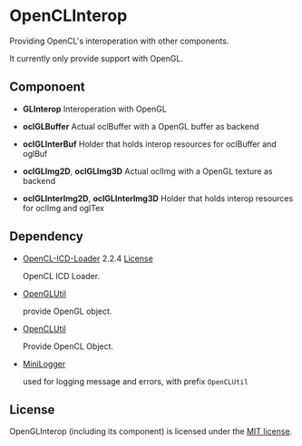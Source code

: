 # OpenCLInterop

Providing OpenCL's interoperation with other components.

It currently only provide support with OpenGL.

## Componoent

* **GLInterop**  Interoperation with OpenGL

* **oclGLBuffer**  Actual oclBuffer with a OpenGL buffer as backend

* **oclGLInterBuf**  Holder that holds interop resources for oclBuffer and oglBuf

* **oclGLImg2D**, **oclGLImg3D**  Actual oclImg with a OpenGL texture as backend

* **oclGLInterImg2D**, **oclGLInterImg3D**  Holder that holds interop resources for oclImg and oglTex

## Dependency

* [OpenCL-ICD-Loader](https://github.com/KhronosGroup/OpenCL-ICD-Loader) 2.2.4 [License](../3rdParty/OpenCL_ICD_Loader/LICENSE.txt)

  OpenCL ICD Loader.

* [OpenGLUtil](../OpenGLUtil)
  
  provide OpenGL object.
  
* [OpenCLUtil](../OpenCLUtil)
  
  Provide OpenCL Object.

* [MiniLogger](../MiniLogger)
  
  used for logging message and errors, with prefix `OpenCLUtil`

## License

OpenGLInterop (including its component) is licensed under the [MIT license](../License.txt).
